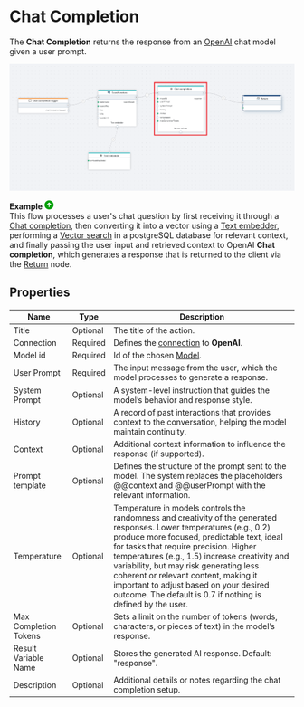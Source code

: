 

# Chat Completion

The **Chat Completion** returns the response from an [OpenAI](https://platform.openai.com/docs/api-reference/introduction) chat model given a user prompt.   
 

![img](/images/flow/openAI-chat-completion.png)  

**Example** ![img](../../../../images/strz.jpg)  
This flow processes a user's chat question by first receiving it through a [Chat completion](../../triggers/ai/chat-completion-trigger.md), then converting it into a vector using a [Text embedder](text-embedder.md), performing a [Vector search](../postgresql/vector-search.md) in a postgreSQL database for relevant context, and finally passing the user input and retrieved context to OpenAI **Chat completion**, which generates a response that is returned to the client via the [Return](../built-in/return.md) node.


## Properties

| Name                  | Type      | Description |
|-----------------------|-----------|-------------|
| Title             | Optional  | The title of the action. |
| Connection        | Required  | Defines the [connection](openai-connection.md) to **OpenAI**. |
| Model id   | Required  | Id of the chosen [Model](https://platform.openai.com/docs/models).|
| User Prompt       | Required  | The input message from the user, which the model processes to generate a response. |
| System Prompt     | Optional  | A system-level instruction that guides the model’s behavior and response style. |
| History           | Optional  | A record of past interactions that provides context to the conversation, helping the model maintain continuity. |
| Context               | Optional  | Additional context information to influence the response (if supported). |
| Prompt template   | Optional  | Defines the structure of the prompt sent to the model. The system replaces the placeholders @@context and @@userPrompt with the relevant information. |
| Temperature       | Optional  |Temperature in models controls the randomness and creativity of the generated responses. Lower temperatures (e.g., 0.2) produce more focused, predictable text, ideal for tasks that require precision. Higher temperatures (e.g., 1.5) increase creativity and variability, but may risk generating less coherent or relevant content, making it important to adjust based on your desired outcome. The default is 0.7 if nothing is defined by the user.|
| Max Completion Tokens | Optional | Sets a limit on the number of tokens (words, characters, or pieces of text) in the model’s response. |
| Result Variable Name | Optional | Stores the generated AI response. Default: "response". |
| Description       | Optional  | Additional details or notes regarding the chat completion setup. |

<br/>


